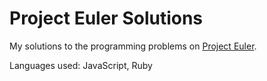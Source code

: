 # Project Euler Solutions

My solutions to the programming problems on [Project Euler](https://projecteuler.net).

Languages used: JavaScript, Ruby
